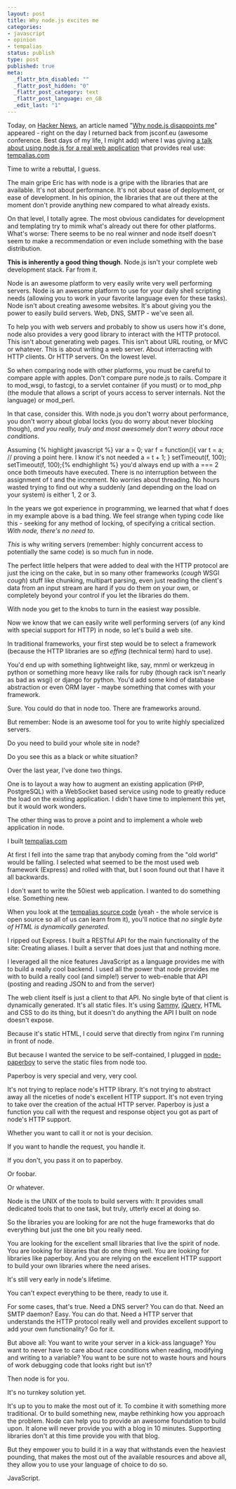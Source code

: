 ```yaml
---
layout: post
title: Why node.js excites me
categories:
- javascript
- opinion
- tempalias
status: publish
type: post
published: true
meta:
  _flattr_btn_disabled: ""
  _flattr_post_hidden: "0"
  _flattr_post_category: text
  _flattr_post_language: en_GB
  _edit_last: "1"
---
```

Today, on <a href="http://news.ycombinator.com">Hacker News</a>, an article named "<a href="http://www.eflorenzano.com/blog/post/why-node-disappoints-me/">Why node.js disappoints me</a>" appeared - right on the day I returned back from jsconf.eu (awesome conference. Best days of my life, I might add) where I was giving <a href="http://bit.ly/b4gsrL">a talk about using node.js for a real web application</a> that provides real use: <a href="http://tempalias.com">tempalias.com</a>

Time to write a rebuttal, I guess.

The main gripe Eric has with node is a gripe with the libraries that are available. It's not about performance. It's not about ease of deployment, or ease of development. In his opinion, the libraries that are out there at the moment don't provide anything new compared to what already exists.

On that level, I totally agree. The most obvious candidates for development and templating try to mimik what's already out there for other platforms. What's worse: There seems to be no real winner and node itself doesn't seem to make a recommendation or even include something with the base distribution.

<strong>This is inherently a good thing though</strong>. Node.js isn't your complete web development stack. Far from it.

Node is an awesome platform to very easily write very well performing servers. Node is an awesome platform to use for your daily shell scripting needs (allowing you to work in your favorite language even for these tasks). Node isn't about creating awesome websites. It's about giving you the power to easily build servers. Web, DNS, SMTP - we've seen all.

To help you with web servers and probably to show us users how it's done, node also provides a very good library to interact with the HTTP protocol. This isn't about generating web pages. This isn't about URL routing, or MVC or whatever. This is about writing a web server. About interracting with HTTP clients. Or HTTP servers. On the lowest level.

So when comparing node with other platforms, you must be careful to compare apple with apples. Don't compare pure node.js to rails. Compare it to mod_wsgi, to fastcgi, to a servlet container (if you must) or to mod_php (the module that allows a script of yours access to server internals. Not the language) or mod_perl.

In that case, consider this. With node.js you don't worry about performance, you don't worry about global locks (you do worry about never blocking though),<em> and you really, truly and most awesomely don't worry about race conditions</em>.

Assuming
{% highlight javascript %}    var a = 0;
    var f = function(){
        var t = a; // proving a point here. I know it's not needed
        a = t + 1;
    }
    setTimeout(f, 100);
    setTimeout(f, 100);{% endhighlight %}
you'd always end up with a === 2 once both timeouts have executed. There is no interruption between the assignment of t and the increment. No worries about threading. No hours wasted trying to find out why a suddenly (and depending on the load on your system) is either 1, 2 or 3.

In the years we got experience in programming, we learned that what f does in my example above is a bad thing. We feel strange when typing code like this - seeking for any method of locking, of specifying a critical section. <em>With node, there's no need to.</em>

<em>This</em> is why writing servers (remember: highly concurrent access to potentially the same code) is so much fun in node.

The perfect little helpers that were added to deal with the HTTP protocol are just the icing on the cake, but in so many other frameworks (*cough* WSGI *cough*) stuff like chunking, multipart parsing, even just reading the client's data from an input stream are hard if you do them on your own, or completely beyond your control if you let the libraries do them.

With node you get to the knobs to turn in the easiest way possible.

Now we know that we can easily write well performing servers (of any kind with special support for HTTP) in node, so let's build a web site.

In traditional frameworks, your first step would be to select a framework (because the HTTP libraries are so <em>effing</em> (technical term) hard to use).

You'd end up with something lightweight like, say, mnml or werkzeug in python or something more heavy  like rails for ruby (though rack isn't nearly as bad as wsgi) or django for python. You'd add some kind of database abstraction or even ORM layer - maybe something that comes with your framework.

Sure. You could do that in node too. There are frameworks around.

But remember: Node is an awesome tool for you to write highly specialized servers.

Do you need to build your whole site in node?

Do you see this as a black or white situation?

Over the last year, I've done two things.

One is to layout a way how to augment an existing application (PHP, PostgreSQL) with a WebSocket based service using node to greatly reduce the load on the existing application. I didn't have time to implement this yet, but it would work wonders.

The other thing was to prove a point and to implement a whole web application in node.

I built <a href="http://tempalias.com">tempalias.com</a>

At first I fell into the same trap that anybody coming from the "old world" would be falling. I selected what seemed to be the most used web framework (Express) and rolled with that, but I soon found out that I have it all backwards.

I don't want to write the 50iest web application. I wanted to do something else. Something new.

When you look at the <a href="http://github.com/pilif/tempalias">tempalias source code</a> (yeah - the whole service is open source so all of us can learn from it), you'll notice that <em>no single byte of HTML is dynamically generated</em>.

I ripped out Express. I built a RESTful API for the main functionality of the site: Creating aliases. I built a server that does just that and nothing more.

I leveraged all the nice features JavaScript as a language provides me with to build a really cool backend. I used all the power that node provides me with to build a really cool (and simple!) server to web-enable that API (posting and reading JSON to and from the server)

The web client itself is just a client to that API. No single byte of that client is dynamically generated. It's all static files. It's using <a href="http://code.quirkey.com/sammy/">Sammy</a>, <a href="http://jquery.com/">jQuery</a>, HTML and CSS to do its thing, but it doesn't do anything the API I built on node doesn't expose.

Because it's static HTML, I could serve that directly from nginx I'm running in front of node.

But because I wanted the service to be self-contained, I plugged in <a href="http://github.com/felixge/node-paperboy/">node-paperboy</a> to serve the static files from node too.

Paperboy is very special and very, very cool.

It's not trying to replace node's HTTP library. It's not trying to abstract away all the niceties of node's excellent HTTP support. It's not even trying to take over the creation of the actual HTTP server. Paperboy is just a function you call with the request and response object you got as part of node's HTTP support.

Whether you want to call it or not is your decision.

If you want to handle the request, you handle it.

If you don't, you pass it on to paperboy.

Or foobar.

Or whatever.

Node is the UNIX of the tools to build servers with: It provides small dedicated tools that to one task, but truly, utterly excel at doing so.

So the libraries you are looking for are not the huge frameworks that do everything but just the one bit you really need.

You are looking for the excellent small libraries that live the spirit of node. You are looking for libraries that do one thing well. You are looking for libraries like paperboy. And you are relying on the excellent HTTP support to build your own libraries where the need arises.

It's still very early in node's lifetime.

You can't expect everything to be there, ready to use it.

For some cases, that's true. Need a DNS server? You can do that. Need an SMTP daemon? Easy. You can do that. Need a HTTP server that understands the HTTP protocol really well and provides excellent support to add your own functionality? Go for it.

But above all: You want to write your server in a kick-ass language? You want to never have to care about race conditions when reading, modifying and writing to a variable? You want to be sure not to waste hours and hours of work debugging code that looks right but isn't?

Then node is for you.

It's no turnkey solution yet.

It's up to you to make the most out of it. To combine it with something more traditional. Or to build something new, maybe rethinking how you approach the problem. Node can help you to provide an awesome foundation to build upon. It alone will never provide you with a blog in 10 minutes. Supporting libraries don't at this time provide you with that blog.

But they empower you to build it in a way that withstands even the heaviest pounding, that makes the most out of the available resources and above all, they allow you to use your language of choice to do so.

JavaScript.
